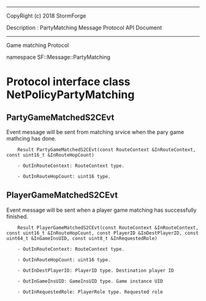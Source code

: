 ﻿***
 
 CopyRight (c) 2018 StormForge
 
 Description : PartyMatching Message Protocol API Document

***



Game matching Protocol

namespace SF::Message::PartyMatching


# Protocol interface class NetPolicyPartyMatching
## PartyGameMatchedS2CEvt
Event message will be sent from matching srvice when the pary game mathcing has done.

        Result PartyGameMatchedS2CEvt(const RouteContext &InRouteContext, const uint16_t &InRouteHopCount)

		- OutInRouteContext: RouteContext type. 

		- OutInRouteHopCount: uint16 type. 


## PlayerGameMatchedS2CEvt
Event message will be sent when a player game matching has successfully finished.

        Result PlayerGameMatchedS2CEvt(const RouteContext &InRouteContext, const uint16_t &InRouteHopCount, const PlayerID &InDestPlayerID, const uint64_t &InGameInsUID, const uint8_t &InRequestedRole)

		- OutInRouteContext: RouteContext type. 

		- OutInRouteHopCount: uint16 type. 

		- OutInDestPlayerID: PlayerID type. Destination player ID

		- OutInGameInsUID: GameInsUID type. Game instance UID

		- OutInRequestedRole: PlayerRole type. Requested role








